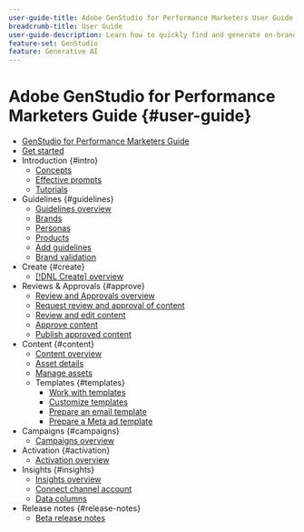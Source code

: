 ```yaml
---
user-guide-title: Adobe GenStudio for Performance Marketers User Guide
breadcrumb-title: User Guide
user-guide-description: Learn how to quickly find and generate on-brand assets, create variations, and optimize experiences based on real-time content performance insights.
feature-set: GenStudio
feature: Generative AI
---
```


# Adobe GenStudio for Performance Marketers Guide {#user-guide}

+ [GenStudio for Performance Marketers Guide](home.md)
+ [Get started](get-started.md)
+ Introduction {#intro}
    + [Concepts](concepts.md)
    + [Effective prompts](effective-prompts.md)
    + [Tutorials](https://experienceleague.adobe.com/docs/genstudio/learning/tutorials.html)
+ Guidelines {#guidelines}
    + [Guidelines overview](guidelines/overview.md)
    + [Brands](guidelines/brands.md)
    + [Personas](guidelines/personas.md)
    + [Products](guidelines/products.md)
    + [Add guidelines](guidelines/add-guidelines.md)
    + [Brand validation](guidelines/brand-validation.md)
+ Create {#create}
    + [[!DNL Create] overview](create/overview.md)
+ Reviews & Approvals {#approve}
    + [Review and Approvals overview](approvals/overview.md)
    + [Request review and approval of content](approvals/request-review.md)
    + [Review and edit content](approvals/review-and-edit.md)
    + [Approve content](approvals/approve-content.md)
    + [Publish approved content](approvals/publish-content.md)
+ Content {#content}
    + [Content overview](content/overview.md)
    + [Asset details](content/asset-details.md)
    + [Manage assets](content/manage-assets.md)
    + Templates {#templates}
        + [Work with templates](content/use-templates.md)
        + [Customize templates](content/customize-template.md)
        + [Prepare an email template](content/email-template.md)
        + [Prepare a Meta ad template](content/meta-template.md)
+ Campaigns {#campaigns}
    + [Campaigns overview](campaigns/overview.md)
+ Activation {#activation}
    + [Activation overview](activation/overview.md)
+ Insights {#insights}
    + [Insights overview](insights/overview.md)
    + [Connect channel account](insights/connect-channel.md)
    + [Data columns](insights/data-columns.md)
+ Release notes {#release-notes}
    + [Beta release notes](beta-release-notes.md)
 
